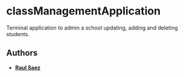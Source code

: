 # classManagementApplication

Terminal application to admin a school updating, adding and deleting students.

## Authors

* **[Raul Saez](https://github.com/mrseek)**
